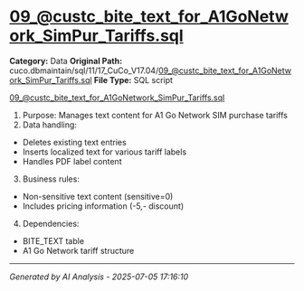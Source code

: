 # 09_@custc_bite_text_for_A1GoNetwork_SimPur_Tariffs.sql

**Category:** Data
**Original Path:** cuco.dbmaintain/sql/11/17_CuCo_V17.04/09_@custc_bite_text_for_A1GoNetwork_SimPur_Tariffs.sql
**File Type:** SQL script

09_@custc_bite_text_for_A1GoNetwork_SimPur_Tariffs.sql
1. Purpose: Manages text content for A1 Go Network SIM purchase tariffs
2. Data handling:
- Deletes existing text entries
- Inserts localized text for various tariff labels
- Handles PDF label content
3. Business rules:
- Non-sensitive text content (sensitive=0)
- Includes pricing information (-5,- discount)
4. Dependencies:
- BITE_TEXT table
- A1 Go Network tariff structure

---
*Generated by AI Analysis - 2025-07-05 17:16:10*
